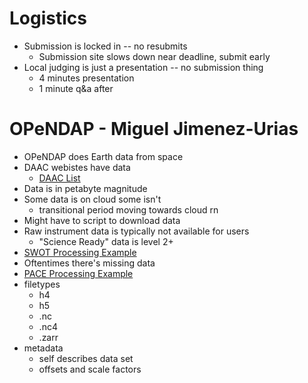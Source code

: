 # Logistics
-  Submission is locked in -- no resubmits
    - Submission site slows down near deadline, submit early
- Local judging is just a presentation -- no submission thing
    - 4 minutes presentation
    - 1 minute q&a after
# OPeNDAP - Miguel Jimenez-Urias
- OPeNDAP does Earth data from space
- DAAC webistes have data
    - [DAAC List](https://nssdc.gsfc.nasa.gov/earth/daacs.html)
- Data is in petabyte magnitude
- Some data is on cloud some isn't
    - transitional period moving towards cloud rn
- Might have to script to download data
- Raw instrument data is typically not available for users
    - "Science Ready" data is level 2+
- [SWOT Processing Example](https://pydap.github.io/pydap/notebooks/SWOT.html)
- Oftentimes there's missing data
- [PACE Processing Example](https://pydap.github.io/pydap/notebooks/PACE.html)
- filetypes
    - h4
    - h5
    - .nc
    - .nc4
    - .zarr
- metadata
    - self describes data set
    - offsets and scale factors

